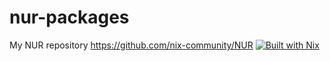 # nur-packages
My NUR repository https://github.com/nix-community/NUR
[![Built with Nix][Built with Nix badge]][Built with Nix link]

[Built with Nix badge]: https://builtwithnix.org/badge.svg
[Built with Nix link]: https://builtwithnix.org
